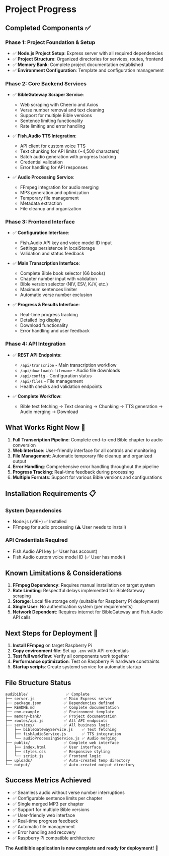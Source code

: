 # Project Progress

## Completed Components ✅

### Phase 1: Project Foundation & Setup
- ✅ **Node.js Project Setup**: Express server with all required dependencies
- ✅ **Project Structure**: Organized directories for services, routes, frontend
- ✅ **Memory Bank**: Complete project documentation established
- ✅ **Environment Configuration**: Template and configuration management

### Phase 2: Core Backend Services  
- ✅ **BibleGateway Scraper Service**: 
  - Web scraping with Cheerio and Axios
  - Verse number removal and text cleaning
  - Support for multiple Bible versions
  - Sentence limiting functionality
  - Rate limiting and error handling

- ✅ **Fish.Audio TTS Integration**:
  - API client for custom voice TTS
  - Text chunking for API limits (~4,500 characters)
  - Batch audio generation with progress tracking
  - Credential validation
  - Error handling for API responses

- ✅ **Audio Processing Service**:
  - FFmpeg integration for audio merging
  - MP3 generation and optimization
  - Temporary file management
  - Metadata extraction
  - File cleanup and organization

### Phase 3: Frontend Interface
- ✅ **Configuration Interface**:
  - Fish.Audio API key and voice model ID input
  - Settings persistence in localStorage
  - Validation and status feedback

- ✅ **Main Transcription Interface**:
  - Complete Bible book selector (66 books)
  - Chapter number input with validation
  - Bible version selector (NIV, ESV, KJV, etc.)
  - Maximum sentences limiter
  - Automatic verse number exclusion

- ✅ **Progress & Results Interface**:
  - Real-time progress tracking
  - Detailed log display
  - Download functionality
  - Error handling and user feedback

### Phase 4: API Integration
- ✅ **REST API Endpoints**:
  - `/api/transcribe` - Main transcription workflow
  - `/api/download/:filename` - Audio file downloads
  - `/api/config` - Configuration status
  - `/api/files` - File management
  - Health checks and validation endpoints

- ✅ **Complete Workflow**:
  - Bible text fetching → Text cleaning → Chunking → TTS generation → Audio merging → Download

## What Works Right Now 🚀

1. **Full Transcription Pipeline**: Complete end-to-end Bible chapter to audio conversion
2. **Web Interface**: User-friendly interface for all controls and monitoring
3. **File Management**: Automatic temporary file cleanup and organized output
4. **Error Handling**: Comprehensive error handling throughout the pipeline
5. **Progress Tracking**: Real-time feedback during processing
6. **Multiple Formats**: Support for various Bible versions and configurations

## Installation Requirements 📋

### System Dependencies
- Node.js (v16+) ✅ Installed
- FFmpeg for audio processing (⚠️ User needs to install)

### API Credentials Required
- Fish.Audio API key (✅ User has account)
- Fish.Audio custom voice model ID (✅ User has model)

## Known Limitations & Considerations

1. **FFmpeg Dependency**: Requires manual installation on target system
2. **Rate Limiting**: Respectful delays implemented for BibleGateway scraping
3. **Storage**: Local file storage only (suitable for Raspberry Pi deployment)
4. **Single User**: No authentication system (per requirements)
5. **Network Dependent**: Requires internet for BibleGateway and Fish.Audio API calls

## Next Steps for Deployment 🎯

1. **Install FFmpeg** on target Raspberry Pi
2. **Copy environment file**: Set up `.env` with API credentials  
3. **Test full workflow**: Verify all components work together
4. **Performance optimization**: Test on Raspberry Pi hardware constraints
5. **Startup scripts**: Create systemd service for automatic startup

## File Structure Status

```
audibible/                 ✅ Complete
├── server.js             ✅ Main Express server
├── package.json          ✅ Dependencies defined
├── README.md             ✅ Complete documentation
├── env.example           ✅ Environment template
├── memory-bank/          ✅ Project documentation
├── routes/api.js         ✅ All API endpoints
├── services/             ✅ All business logic
│   ├── bibleGatewayService.js    ✅ Text fetching
│   ├── fishAudioService.js       ✅ TTS integration  
│   └── audioProcessingService.js ✅ Audio merging
├── public/               ✅ Complete web interface
│   ├── index.html        ✅ User interface
│   ├── styles.css        ✅ Responsive styling
│   └── script.js         ✅ Frontend logic
├── uploads/              ✅ Auto-created temp directory
└── output/               ✅ Auto-created output directory
```

## Success Metrics Achieved

- ✅ Seamless audio without verse number interruptions
- ✅ Configurable sentence limits per chapter  
- ✅ Single merged MP3 per chapter
- ✅ Support for multiple Bible versions
- ✅ User-friendly web interface
- ✅ Real-time progress feedback
- ✅ Automatic file management
- ✅ Error handling and recovery
- ✅ Raspberry Pi compatible architecture

**The Audibible application is now complete and ready for deployment!** 🎉
